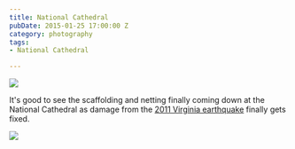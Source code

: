 ```yaml
---
title: National Cathedral
pubDate: 2015-01-25 17:00:00 Z
category: photography
tags:
- National Cathedral

---
```

<img src='/images/window_large.jpg' >

<!--more-->

It's good to see the scaffolding and netting finally coming down at the National Cathedral as damage from the <a href="http://en.wikipedia.org/wiki/2011_Virginia_earthquake">2011 Virginia earthquake</a> finally gets fixed. 

<img src='/images/altar_large.jpg' >

